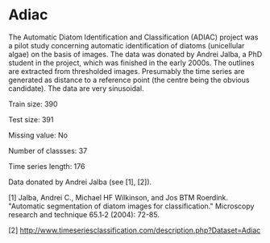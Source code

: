# Adiac

The Automatic Diatom Identification and Classification (ADIAC) project was a pilot study concerning automatic identification of diatoms (unicellular algae) on the basis of images. The data was donated by Andrei Jalba, a PhD student in the project, which was finished in the early 2000s. The outlines are extracted from thresholded images. Presumably the time series are generated as distance to a reference point (the centre being the obvious candidate). The data are very sinusoidal.

Train size: 390

Test size: 391

Missing value: No

Number of classses: 37

Time series length: 176

Data donated by Andrei Jalba (see [1], [2]).

[1] Jalba, Andrei C., Michael HF Wilkinson, and Jos BTM Roerdink. "Automatic segmentation of diatom images for classification." Microscopy research and technique 65.1‐2 (2004): 72-85.

[2] http://www.timeseriesclassification.com/description.php?Dataset=Adiac